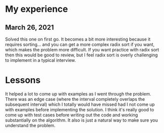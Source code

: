 # My experience
## March 26, 2021
Solved this one on first go. It becomes a bit more interesting because it requires sorting... and you can get a more 
complex radix sort if you want, which makes the problem more difficult. If you want practice with radix sort then 
this would be good to review, but I feel radix sort is overly challenging to implement in a typical interview.

# Lessons
It helped a lot to come up with examples as I went through the problem. There was an edge case (where the interval 
completely overlaps the subsequent interval) which I totally would have missed had I not come up with examples 
before implementing the solution. I think it's really good to come up with test cases before writing out the code 
and working substantially on the algorithm. It also is just a natural way to make sure you understand the problem.